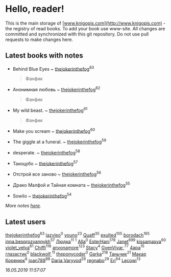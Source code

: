 # Hello, reader!
This is the main storage of [www.knigopis.com](http://www.knigopis.com) - the registry of read books.
To add your book use www-site. All changes are committed and synchronized with this git repository.
Do not use pull requests to make changes here.


## Latest books with notes
* Behind Blue Eyes ~ [thejokerinthefog](users/317/317244423-vkontakte)<sup>63</sup>
    > Фанфик

* Анонимная любовь ~ [thejokerinthefog](users/317/317244423-vkontakte)<sup>62</sup>
    > Фанфик

* My wild beast. ~ [thejokerinthefog](users/317/317244423-vkontakte)<sup>61</sup>
    > Фанфик

* Make you scream ~ [thejokerinthefog](users/317/317244423-vkontakte)<sup>60</sup>

* The giggle at a funeral. ~ [thejokerinthefog](users/317/317244423-vkontakte)<sup>59</sup>

* desperate. ~ [thejokerinthefog](users/317/317244423-vkontakte)<sup>58</sup>

* Такоцубо ~ [thejokerinthefog](users/317/317244423-vkontakte)<sup>57</sup>

* Отстрой все заново ~ [thejokerinthefog](users/317/317244423-vkontakte)<sup>56</sup>

* Драко Малфой и Тайная комната ~ [thejokerinthefog](users/317/317244423-vkontakte)<sup>55</sup>

* Sowilo ~ [thejokerinthefog](users/317/317244423-vkontakte)<sup>54</sup>


_More notes [here](latest_books_with_notes.md)._


## Latest users
[thejokerinthefog](users/317/317244423-vkontakte)<sup>63</sup> 
[lazyleo](users/116/116845519572391639637-google)<sup>0</sup> 
[youno](users/302/302928912-vkontakte)<sup>23</sup> 
[Quaff](users/122/12267158-vkontakte)<sup>35</sup> 
[exulted](users/100/100599204551896265722-google)<sup>105</sup> 
[borodach](users/157/15706320-vkontakte)<sup>165</sup> 
[inna.besprozvannykh](users/733/73323849-yandex)<sup>57</sup> 
[Людка](users/111/111038749-vkontakte)<sup>11</sup> 
[](users/114/114792281744850455512-google)<sup>1</sup> 
[Alla](users/103/103352250712959229257-google)<sup>0</sup> 
[EsterHani](users/305/30558181-vkontakte)<sup>178</sup> 
[Janet](users/108/108113656204404967440-google)<sup>699</sup> 
[kissamasya](users/684/68439978-vkontakte)<sup>60</sup> 
[violet_velva](users/116/116961712580551399099-google)<sup>61</sup> 
[Chiffi](users/105/105831994080785626680-google)<sup>118</sup> 
[anvonamore](users/595/5957175-vkontakte)<sup>123</sup> 
[Stacy](users/309/30902475-vkontakte)<sup>4</sup> 
[GvenVivar ](users/158/158266434925901-facebook)<sup>77</sup> 
[4apa](users/117/117392596378069249667-google)<sup>15</sup> 
[глазастик](users/115/115257673890455357280-google)<sup>0</sup> 
[blackwolf ](users/236/236639644-vkontakte)<sup>11</sup> 
[theponycoder](users/195/195144442-vkontakte)<sup>0</sup> 
[Garka](users/115/115753719718250012620-google)<sup>218</sup> 
[Таньчик](users/209/2096581563762610-facebook)<sup>21</sup> 
[Макар Коренюк](users/126/126368737-vkontakte)<sup>6</sup> 
[joan789](users/240/2401650-vkontakte)<sup>98</sup> 
[Daria Varyvod](users/829/829893410524253-facebook)<sup>29</sup> 
[regnabo](users/870/870059322-yandex)<sup>29</sup> 
[En](users/333/333646551-vkontakte)<sup>64</sup> 
[Lecowi](users/521/521873425-vkontakte)<sup>13</sup> 


_16.05.2019 11:57:07_
